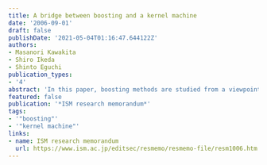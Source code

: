 ```yaml
---
title: A bridge between boosting and a kernel machine
date: '2006-09-01'
draft: false
publishDate: '2021-05-04T01:16:47.644122Z'
authors:
- Masanori Kawakita
- Shiro Ikeda
- Shinto Eguchi
publication_types:
- '4'
abstract: 'In this paper, boosting methods are studied from a viewpoint of kernel machines. This natural connection has already been revealed by defining a kernel function associated with the set of weak learners, which we call the WL kernel (Weak Learner kernel). We review this connection with respect to a kernel exponential family, and propose two important extensions of boosting methods for classification problems. First proposal is a new simple regularized boosting, which is confirmed to be valid through some experiments on real data. The other is a new simple kernel function from the investigation of the RKHS of decision stumps, which is one of the most widely-used weak learners. Several experiments confirm the efficiency and the validity of the proposed algorithm with the new kernel function.'
featured: false
publication: '*ISM research memorandum*'
tags:
- '"boosting"'
- '"kernel machine"'
links:
- name: ISM research memorandum
  url: https://www.ism.ac.jp/editsec/resmemo/resmemo-file/resm1006.htm
---
```

